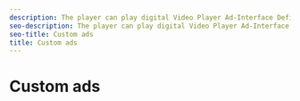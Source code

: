 ```yaml
---
description: The player can play digital Video Player Ad-Interface Definition (VPAID) ads and display the ad loading status. If there are errors in the ad, or ads are taking too long to load, ignores these ads.
seo-description: The player can play digital Video Player Ad-Interface Definition (VPAID) ads and display the ad loading status. If there are errors in the ad, or ads are taking too long to load, ignores these ads.
seo-title: Custom ads
title: Custom ads
---
```


# Custom ads

